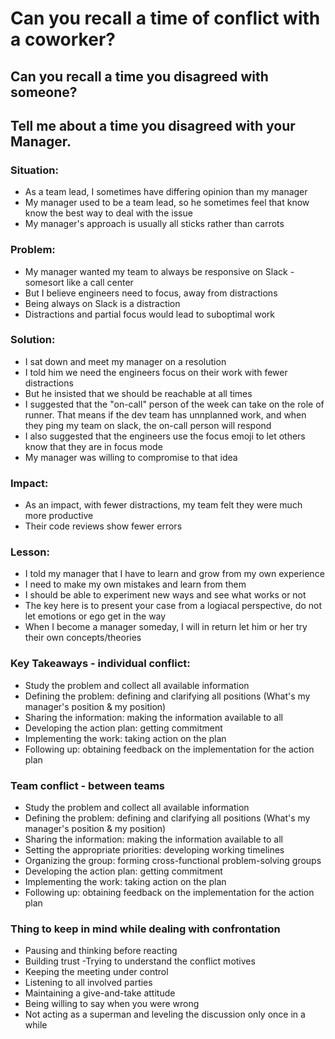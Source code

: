 # Can you recall a time of conflict with a coworker?
## Can you recall a time you disagreed with someone?
## Tell me about a time you disagreed with your Manager.

### Situation: 
- As a team lead, I sometimes have differing opinion than my manager
- My manager used to be a team lead, so he sometimes feel that know know the best way to deal with the issue
- My manager's approach is usually all sticks rather than carrots

### Problem:
- My manager wanted my team to always be responsive on Slack - somesort like a call center
- But I believe engineers need to focus, away from distractions
- Being always on Slack is a distraction 
- Distractions and partial focus would lead to suboptimal work
 
### Solution:
- I sat down and meet my manager on a resolution
- I told him  we need the engineers focus on their work with fewer distractions
- But he insisted that we should be reachable at all times
- I suggested that the "on-call" person of the week can take on the role of runner. That means if the dev team has unnplanned work, and when they ping my team on slack, the on-call person will respond
- I also suggested that the engineers use the focus emoji to let others know that they are in focus mode
- My manager was willing to compromise to that idea

### Impact:
- As an impact, with fewer distractions, my team felt they were much more productive 
- Their code reviews show fewer errors

### Lesson:
- I told my manager that I have to learn and grow from my own experience 
- I need to make my own mistakes and learn from them
- I should be able to experiment new ways and see what works or not
- The key here is to present your case from a logiacal perspective, do not let emotions or ego get in the way
- When I become a manager someday, I will in return let him or her try their own concepts/theories


### Key Takeaways - individual conflict:
- Study the problem and collect all available information
- Defining the problem: defining and clarifying all positions (What's my manager's position & my position)
- Sharing the information: making the information available to all
- Developing the action plan: getting commitment
- Implementing the work: taking action on the plan
- Following up: obtaining feedback on the implementation for the action plan

### Team conflict - between teams
- Study the problem and collect all available information
- Defining the problem: defining and clarifying all positions (What's my manager's position & my position)
- Sharing the information: making the information available to all
- Setting the appropriate priorities: developing working timelines
- Organizing the group: forming cross-functional problem-solving groups
- Developing the action plan: getting commitment
- Implementing the work: taking action on the plan
- Following up: obtaining feedback on the implementation for the action plan

### Thing to keep in mind while dealing with confrontation
- Pausing and thinking before reacting
- Building trust
 -Trying to understand the conflict motives
- Keeping the meeting under control
- Listening to all involved parties
- Maintaining a give-and-take attitude
- Being willing to say when you were wrong
- Not acting as a superman and leveling the discussion only once in a while


